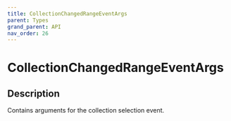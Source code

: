 ```yaml
---
title: CollectionChangedRangeEventArgs
parent: Types
grand_parent: API
nav_order: 26
---
```


# CollectionChangedRangeEventArgs

## Description

Contains arguments for the collection selection event.
